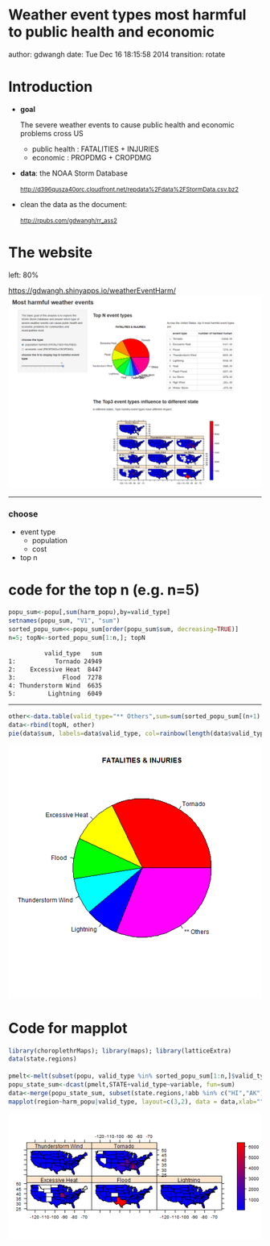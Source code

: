Weather event types most harmful to public health and economic
========================================================
author: gdwangh
date: Tue Dec 16 18:15:58 2014
transition: rotate

Introduction
========================================================

- **goal**

    The severe weather events to cause public health and economic problems cross US
    
  + public health : FATALITIES + INJURIES 
  + economic : PROPDMG + CROPDMG 
  
- **data**: the NOAA Storm Database   

  <small> http://d396qusza40orc.cloudfront.net/repdata%2Fdata%2FStormData.csv.bz2 </small>
    
- clean the data as the document:   

  <small> http://rpubs.com/gdwangh/rr_ass2 </small>

The website
========================================================
left: 80%

https://gdwangh.shinyapps.io/weatherEventHarm/
![website](./harmEvent.png)
***
   
### choose
- event type
  * population
  * cost
- top n

code for the top n (e.g. n=5)
========================================================




```r
popu_sum<-popu[,sum(harm_popu),by=valid_type]
setnames(popu_sum, "V1", "sum")
sorted_popu_sum<<-popu_sum[order(popu_sum$sum, decreasing=TRUE)]
n=5; topN<-sorted_popu_sum[1:n,]; topN
```

```
          valid_type   sum
1:           Tornado 24949
2:    Excessive Heat  8447
3:             Flood  7278
4: Thunderstorm Wind  6635
5:         Lightning  6049
```
***

```r
other<-data.table(valid_type="** Others",sum=sum(sorted_popu_sum[(n+1):nrow(sorted_popu_sum),]$sum))
data<-rbind(topN, other)
pie(data$sum, labels=data$valid_type, col=rainbow(length(data$valid_type)),main="FATALITIES & INJURIES")
```

![plot of chunk unnamed-chunk-3](weatherEvents-figure/unnamed-chunk-3-1.png) 

Code for mapplot
========================================================


```r
library(choroplethrMaps); library(maps); library(latticeExtra)
data(state.regions)

pmelt<-melt(subset(popu, valid_type %in% sorted_popu_sum[1:n,]$valid_type), id.vars=c("valid_type", "STATE"),measure.vars=c("harm_popu"))
popu_state_sum<-dcast(pmelt,STATE+valid_type~variable, fun=sum)  
data<-merge(popu_state_sum, subset(state.regions,!abb %in% c("HI","AK"), select=c("region","abb")), by.x="STATE",by.y="abb")
mapplot(region~harm_popu|valid_type, layout=c(3,2), data = data,xlab="", map = map("state",plot=FALSE, fill = TRUE), colramp = colorRampPalette(c("blue","red")))
```

![plot of chunk unnamed-chunk-4](weatherEvents-figure/unnamed-chunk-4-1.png) 
